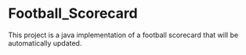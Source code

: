 # Football_Scorecard
This project is a java implementation of a football scorecard that will be automatically updated.
